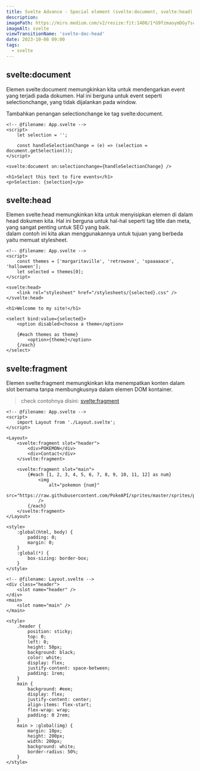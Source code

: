 ```yaml
---
title: Svelte Advance - Special element (svelte:document, svelte:head)
description:
imagePath: https://miro.medium.com/v2/resize:fit:1400/1*G9fzmaoymDGy7scbkgpC7A.png
imageAlt: svelte
viewTransitionName: 'svelte-doc-head'
date: 2023-10-08 09:00
tags:
  - svelte
---
```


## svelte:document

Elemen svelte:document memungkinkan kita untuk mendengarkan event yang terjadi pada dokumen. Hal ini berguna untuk event seperti selectionchange, yang tidak dijalankan pada window.

Tambahkan penangan selectionchange ke tag svelte:document.

```svelte
<!-- @filename: App.svelte -->
<script>
	let selection = '';

	const handleSelectionChange = (e) => (selection = document.getSelection());
</script>

<svelte:document on:selectionchange={handleSelectionChange} />

<h1>Select this text to fire events</h1>
<p>Selection: {selection}</p>
```

## svelte:head

Elemen svelte:head memungkinkan kita untuk menyisipkan elemen di dalam head dokumen kita. Hal ini berguna untuk hal-hal seperti tag title dan meta, yang sangat penting untuk SEO yang baik. <br>
dalam contoh ini kita akan menggunakannya untuk tujuan yang berbeda yaitu memuat stylesheet.

```svelte
<!-- @filename: App.svelte -->
<script>
	const themes = ['margaritaville', 'retrowave', 'spaaaaace', 'halloween'];
	let selected = themes[0];
</script>

<svelte:head>
	<link rel="stylesheet" href="/stylesheets/{selected}.css" />
</svelte:head>

<h1>Welcome to my site!</h1>

<select bind:value={selected}>
	<option disabled>choose a theme</option>

	{#each themes as theme}
		<option>{theme}</option>
	{/each}
</select>
```

## svelte:fragment

Elemen svelte:fragment memungkinkan kita menempatkan konten dalam slot bernama tanpa membungkusnya dalam elemen DOM kontainer.

<blockquote>
	check contohnya disini:
	<a href="https://svelte.dev/repl/fabe237032aa4bdb9745d7749678c2fc?version=4.2.8" target="_blank">svelte:fragment</a>
</blockquote>

```svelte
<!-- @filename: App.svelte -->
<script>
	import Layout from './Layout.svelte';
</script>

<Layout>
	<svelte:fragment slot="header">
		<div>POKEMON</div>
		<div>Contact</div>
	</svelte:fragment>

	<svelte:fragment slot="main">
		{#each [1, 2, 3, 4, 5, 6, 7, 8, 9, 10, 11, 12] as num}
			<img
				alt="pokemon {num}"
				src="https://raw.githubusercontent.com/PokeAPI/sprites/master/sprites/pokemon/shiny/{num}.png"
			/>
		{/each}
	</svelte:fragment>
</Layout>

<style>
	:global(html, body) {
		padding: 0;
		margin: 0;
	}
	:global(*) {
		box-sizing: border-box;
	}
</style>
```

```svelte
<!-- @filename: Layout.svelte -->
<div class="header">
	<slot name="header" />
</div>
<main>
	<slot name="main" />
</main>

<style>
	.header {
		position: sticky;
		top: 0;
		left: 0;
		height: 50px;
		background: black;
		color: white;
		display: flex;
		justify-content: space-between;
		padding: 1rem;
	}
	main {
		background: #eee;
		display: flex;
		justify-content: center;
		align-items: flex-start;
		flex-wrap: wrap;
		padding: 0 2rem;
	}
	main > :global(img) {
		margin: 10px;
		height: 200px;
		width: 200px;
		background: white;
		border-radius: 50%;
	}
</style>
```
